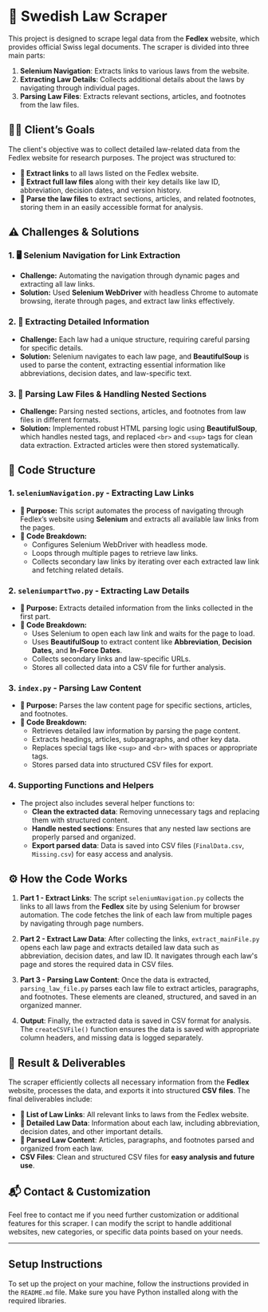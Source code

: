 
# 📜 Swedish Law Scraper

This project is designed to scrape legal data from the **Fedlex** website, which provides official Swiss legal documents. The scraper is divided into three main parts: 

1. **Selenium Navigation**: Extracts links to various laws from the website.
2. **Extracting Law Details**: Collects additional details about the laws by navigating through individual pages.
3. **Parsing Law Files**: Extracts relevant sections, articles, and footnotes from the law files.

## 🧑‍💼 **Client’s Goals**

The client's objective was to collect detailed law-related data from the Fedlex website for research purposes. The project was structured to:
- **🔗 Extract links** to all laws listed on the Fedlex website.
- **📄 Extract full law files** along with their key details like law ID, abbreviation, decision dates, and version history.
- **📖 Parse the law files** to extract sections, articles, and related footnotes, storing them in an easily accessible format for analysis.

## ⚠️ **Challenges & Solutions**

### 1. **🖥️ Selenium Navigation for Link Extraction**  
- **Challenge:** Automating the navigation through dynamic pages and extracting all law links.  
- **Solution:** Used **Selenium WebDriver** with headless Chrome to automate browsing, iterate through pages, and extract law links effectively.

### 2. **📑 Extracting Detailed Information**  
- **Challenge:** Each law had a unique structure, requiring careful parsing for specific details.  
- **Solution:** Selenium navigates to each law page, and **BeautifulSoup** is used to parse the content, extracting essential information like abbreviations, decision dates, and law-specific text.

### 3. **📝 Parsing Law Files & Handling Nested Sections**  
- **Challenge:** Parsing nested sections, articles, and footnotes from law files in different formats.  
- **Solution:** Implemented robust HTML parsing logic using **BeautifulSoup**, which handles nested tags, and replaced `<br>` and `<sup>` tags for clean data extraction. Extracted articles were then stored systematically.

## 📂 **Code Structure**

### 1. **`seleniumNavigation.py`** - Extracting Law Links
- **🔗 Purpose:** This script automates the process of navigating through Fedlex’s website using **Selenium** and extracts all available law links from the pages.  
- **🧩 Code Breakdown:** 
    - Configures Selenium WebDriver with headless mode.
    - Loops through multiple pages to retrieve law links.
    - Collects secondary law links by iterating over each extracted law link and fetching related details.

### 2. **`seleniumpartTwo.py`** - Extracting Law Details
- **📄 Purpose:** Extracts detailed information from the links collected in the first part.  
- **🧩 Code Breakdown:** 
    - Uses Selenium to open each law link and waits for the page to load.
    - Uses **BeautifulSoup** to extract content like **Abbreviation**, **Decision Dates**, and **In-Force Dates**.
    - Collects secondary links and law-specific URLs.
    - Stores all collected data into a CSV file for further analysis.

### 3. **`index.py`** - Parsing Law Content
- **📖 Purpose:** Parses the law content page for specific sections, articles, and footnotes.  
- **🧩 Code Breakdown:** 
    - Retrieves detailed law information by parsing the page content.
    - Extracts headings, articles, subparagraphs, and other key data.
    - Replaces special tags like `<sup>` and `<br>` with spaces or appropriate tags.
    - Stores parsed data into structured CSV files for export.

### 4. **Supporting Functions and Helpers**
- The project also includes several helper functions to:
    - **Clean the extracted data**: Removing unnecessary tags and replacing them with structured content.
    - **Handle nested sections**: Ensures that any nested law sections are properly parsed and organized.
    - **Export parsed data**: Data is saved into CSV files (`FinalData.csv`, `Missing.csv`) for easy access and analysis.

## ⚙️ **How the Code Works**

1. **Part 1 - Extract Links**: The script `seleniumNavigation.py` collects the links to all laws from the **Fedlex** site by using Selenium for browser automation. The code fetches the link of each law from multiple pages by navigating through page numbers.

2. **Part 2 - Extract Law Data**: After collecting the links, `extract_mainFile.py` opens each law page and extracts detailed law data such as abbreviation, decision dates, and law ID. It navigates through each law's page and stores the required data in CSV files.

3. **Part 3 - Parsing Law Content**: Once the data is extracted, `parsing_law_file.py` parses each law file to extract articles, paragraphs, and footnotes. These elements are cleaned, structured, and saved in an organized manner.

4. **Output**: Finally, the extracted data is saved in CSV format for analysis. The `createCSVFile()` function ensures the data is saved with appropriate column headers, and missing data is logged separately.

## 🏁 **Result & Deliverables**

The scraper efficiently collects all necessary information from the **Fedlex** website, processes the data, and exports it into structured **CSV files**. The final deliverables include:

- **🔗 List of Law Links**: All relevant links to laws from the Fedlex website.
- **📄 Detailed Law Data**: Information about each law, including abbreviation, decision dates, and other important details.
- **📖 Parsed Law Content**: Articles, paragraphs, and footnotes parsed and organized from each law.
- **CSV Files**: Clean and structured CSV files for **easy analysis and future use**.

## 📬 **Contact & Customization**

Feel free to contact me if you need further customization or additional features for this scraper. I can modify the script to handle additional websites, new categories, or specific data points based on your needs.

---

## **Setup Instructions**

To set up the project on your machine, follow the instructions provided in the `README.md` file. Make sure you have Python installed along with the required libraries.

